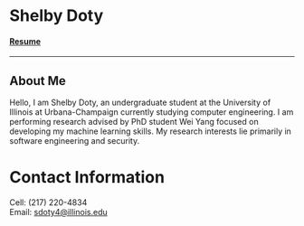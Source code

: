 # Shelby Doty

#### [Resume](Other_Pages/Resume.md) 

---
## About Me
  Hello, I am Shelby Doty, an undergraduate student at the University of Illinois at Urbana-Champaign currently studying computer engineering. I am performing research advised by PhD student Wei Yang focused on developing my machine learning skills. My research interests lie primarily in software engineering and security.
  
  
  # Contact Information
  Cell: (217) 220-4834  
  Email: sdoty4@illinois.edu
